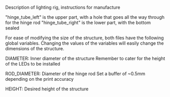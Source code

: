 Description of lighting rig, instructions for manufacture

"hinge_tube_left" is the upper part, with a hole that goes all the way through for the hinge rod
"hinge_tube_right" is the lower part, with the bottom sealed

For ease of modifying the size of the structure, both files have the following global variables.
Changing the values of the variables will easily change the dimensions of the structure.

DIAMETER: 
Inner diameter of the structure
Remember to cater for the height of the LEDs to be installed

ROD_DIAMETER:
Diameter of the hinge rod
Set a buffer of ~0.5mm depending on the print accuracy

HEIGHT:
Desired height of the structure

